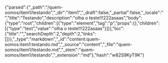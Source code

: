 {"parsed":{"_path":"/quem-somos/item1/testando","_dir":"item1","_draft":false,"_partial":false,"_locale":"","title":"Testando","description":"olha o teste!!!222asaas","body":{"type":"root","children":[{"type":"element","tag":"p","props":{},"children":[{"type":"text","value":"olha o teste!!!222asaas"}]}],"toc":{"title":"","searchDepth":2,"depth":2,"links":[]}},"_type":"markdown","_id":"content:quem-somos:item1:testando.md","_source":"content","_file":"quem-somos/item1/testando.md","_stem":"quem-somos/item1/testando","_extension":"md"},"hash":"w82S9KyT9K"}